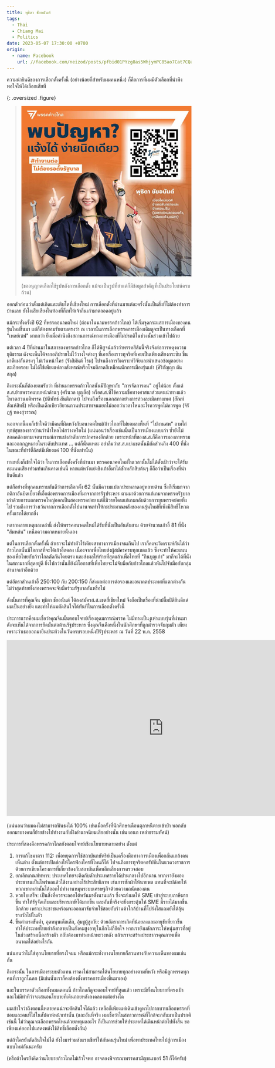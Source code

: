 ```yaml
---
title: พุธิตา ชัยอนันต์
tags:
  - Thai
  - Chiang Mai
  - Politics
date: 2023-05-07 17:30:00 +0700
origin:
  - name: Facebook
    url: //facebook.com/neizod/posts/pfbid01PYzg8as5WhjymPC85ao7Cat7CQa7qw4dutQiKijhYNRxs2EMAkdVnDpSKGMJcbbl
---
```


ความน่ายินดีของการเลือกตั้งครั้งนี้ (อย่างน้อยก็สำหรับผมคนหนึ่ง) ก็คือการที่ผมมีตัวเลือกที่น่าพึงพอใจให้ได้เลือกเสียที

{: .oversized .figure}
> ![](/images/cover/phuthita-chaianun.jpg)
>
> (ขออนุญาตเลือกใช้รูปหลังการเลือกตั้ง แม้จะเป็นรูปที่ฮาแต่ก็มีข้อมูลสำคัญที่เป็นประโยชน์ครบถ้วน)

ออกตัวก่อนว่าตั้งแต่เกิดและเติบโตที่เชียงใหม่ การเลือกตั้งที่ผ่านมาแต่ละครั้งนั้นเป็นสิ่งที่ไม่ต้องทำการบ้านเลย ยังไงเสียเสียงในท้องที่ก็เทให้เจ้าถิ่นเก่ามาตลอดอยู่แล้ว

แม้กระทั่งครั้งปี 62 ที่พรรคอนาคตใหม่ (ต่อมาในนามพรรคก้าวไกล) ได้เริ่มจุดกระแสการเมืองของคนรุ่นใหม่ขึ้นมา แต่ก็ต้องยอมรับตามตรงว่า ณ เวลานั้นการเลือกพรรคการเมืองเดิมดูจะเป็นทางเลือกที่ "เพลย์เซฟ" มากกว่า ยิ่งเมื่อคำนึงถึงสถานการณ์ทางการเมืองที่ไม่ปรกติในช่วงนั้นร่วมเข้าไปด้วย

แต่เวลา 4 ปีที่ผ่านมาในสภาของพรรคก้าวไกล ก็ได้พิสูจน์แล้วว่าพรรคสีส้มนี้จริงจังต่อการพดุงความยุติธรรม ดังจะเห็นได้จากอภิปรายไม่ไว้วางใจต่างๆ ที่เอาเรื่องราวทุจริตที่เคยเป็นเพียงเสียงกระซิบ ขึ้นมาตีแผ่กันตรงๆ ไม่เว้นหน้าใคร (รังสิมันต์ โรม) ไปจนถึงการวิเคราะห์วิจัยและนำเสนอข้อมูลอย่างละเอียดรอบ ไม่ได้ใช้เพียงแค่ลางสังหรณ์หรือโจมตีสาดสีเหมือนนักการเมืองรุ่นเก่า (ศิริกัญญา ตันสกุล)

ถึงกระนั้นก็ต้องยอมรับว่า ที่ผ่านมาพรรคก้าวไกลนั้นมีปัญหากับ "การจัดการคน" อยู่ไม่น้อย ตั้งแต่ส.ส.ย้ายพรรคแบบหน้าด้านๆ (ศรีนวล บุญลือ) หรือส.ส.ที่ใช้ความเชื่อทางศาสนาส่วนตนนำทางแล้วโหวตสวนมติพรรค (ปดิพัทธ์ สันติภาดา) ไปจนถึงเรื่องนอกสภาอย่างการล่วงละเมิดทางเพศ (สัณห์ สัณห์สิทธิ์) หรือเป็นเด็กเบียวยียวนกวนประสาทจนแยกไม่ออกว่าเวลาไหนอะไรควรพูดไม่ควรพูด (จิรัฎฐ์ ทองสุวรรณ)

นอกจากนี้ผมก็เข้าใจดีว่ามีคนที่ผิดหวังกับอนาคตใหม่/ก้าวไกลที่ไม่ยอมลงพื้นที่ "ไปงานศพ" ถามไถ่ทุกข์สุขของชาวบ้านว่าน้ำไหลไฟสว่างหรือไม่ (แน่นอนว่าเรื่องเช่นนั้นเป็นการเมืองแบบเก่า ซ้ำยังไม่สอดคล้องตามเจตนารมณ์การแบ่งลำดับการปกครองอีกด้วย เพราะหน้าที่ของส.ส.ก็คือการมองภาพรวมและออกกฎหมายในระดับประเทศ ... แต่ก็นั่นแหละ อย่าลืมว่าส.ส.แบ่งเขตนั้นมีสัดส่วนถึง 400 ที่นั่ง ในขณะที่ปาร์ตี้ลิสต์มีเพียงแค่ 100 ที่นั่งเท่านั้น)

ทางหนึ่งก็เข้าใจได้ว่า ในการเลือกตั้งครั้งที่ผ่านมา พรรคอนาคตใหม่ในเวลานั้นไม่ได้ตั้งเป้าว่าจะได้รับคะแนนเสียงท่วมท้นเกินคาดเช่นนี้ หากแต่หวังแย่งชิงเก้าอี้มาได้ซักหลักสิบต้นๆ ก็ถือว่าเป็นเรื่องที่น่ายินดีแล้ว

แต่ก็อย่างที่ทุกคนทราบกันดีว่าการเลือกตั้ง 62 นั้นมีความแปลกประหลาดอยู่หลายด้าน ซึ่งก็เริ่มมาจากกติกาอันบิดเบี้ยวที่เอื้อต่อพรรคการเมืองที่มาจากการรัฐประหาร ตามมาด้วยการแก้เกมจากพรรครัฐบาลเก่าด้วยการแตกพรรคใหญ่ออกเป็นสองพรรคย่อย แต่ก็มิวายโดนแก้เกมกลับด้วยการยุบพรรคย่อยทิ้งไป รวมถึงการว่างเว้นจากการเลือกตั้งไปนานจนทำให้กะประมาณพลังของคนรุ่นใหม่ที่เพิ่งมีสิทธิ์โหวตครั้งแรกได้ยากยิ่ง

หลากหลายเหตุผลเหล่านี้ ส่งให้พรรคอนาคตใหม่ได้รับที่นั่งเป็นอันดับสาม ด้วยจำนวนเก้าอี้ 81 ที่นั่ง "ส้มหล่น" เหนือความคาดหมายนั่นเอง

แต่ในการเลือกตั้งครั้งนี้ ถ้าเราจะไม่ทำตัวไร้เดียงสาทางการเมืองจนเกินไป เราก็คงจะวิเคราะห์กันได้ว่าก้าวไกลนั้นมีโอกาสที่จะได้เก้าอี้ลดลง เนื่องจากเพื่อไทยส่งผู้สมัครครบทุกเขตแล้ว ซึ่งจะทำให้คะแนนของเพื่อไทยกับก้าวไกลตัดกันโดยตรง และส่งผลให้ท้ายที่สุดแล้วเพื่อไทยที่ "กินบุญเก่า" มาก็จะได้ที่นั่งในสภามากที่สุดอยู่ดี ยิ่งไปกว่านั้นก็ยังมีโอกาสที่เพื่อไทยจะไม่จับมือกับก้าวไกลแล้วหันไปจับมือกับกลุ่มอำนาจเก่าอีกด้วย

แต่อัตราส่วนเก้าอี้ 250:100 กับ 200:150 ก็ส่งผลต่อการต่อรองและอนาคตประเทศที่แตกต่างกัน ไม่ว่าสุดท้ายทั้งสองพรรคจะจับมือร่วมรัฐบาลกันหรือไม่

ดังนั้นการที่คุณจีน พุธิตา ชัยอนันต์ ได้ลงสมัครส.ส.เขตสี่เชียงใหม่ จึงถือเป็นเรื่องที่น่าปลื้มปิติยินดีแด่ผมเป็นอย่างยิ่ง และทำให้ผมตัดสินใจได้ทันทีในการเลือกตั้งครั้งนี้

ประการแรกคือผมเชื่อว่าคุณจีนนั้นตอบโจทย์เรื่องอุดมการณ์พรรค ไม่มีทางเป็นงูเห่าแบบรุ่นที่ผ่านมา ดังจะเห็นได้จากการยึดมั่นต่อต้านรัฐประหาร ซึ่งคุณจีนคือหนึ่งในนักศึกษาที่ถูกตำรวจจับกุมตัว เพียงเพราะว่าเธอออกมายืนประท้วงในวันครบรอบหนึ่งปีรัฐประหาร ณ วันที่ 22 พ.ค. 2558

<iframe width="853" height="480" src="https://www.youtube.com/embed/-a3bK7OPdjw" title="YouTube video player" frameborder="0" allow="accelerometer; autoplay; clipboard-write; encrypted-media; gyroscope; picture-in-picture; web-share" allowfullscreen></iframe>

(แน่นอนว่าผมคงไม่สามารถฟันธงได้ 100% เช่นเมื่อครั้งที่นักศึกษาเดือนตุลาหนีตายเข้าป่า พอกลับออกมาบางคนก็ย้ายข้างไปทำงานกับฝั่งอำนาจนิยมเสียอย่างนั้น เช่น เอนก เหล่าธรรมทัศน์)

ประการที่สองคือพรรคก้าวไกลยังตอบโจทย์เชิงนโยบายหลายอย่าง ตั้งแต่

1. การแก้ไขมาตรา 112: เพื่อหยุดการใช้สถาบันกษัตริย์เป็นเครื่องมือทางการเมืองเพื่อกลั่นแกล้งคนเห็นต่าง ตั้งแต่การเปิดช่องให้ใครฟ้องใครที่ไหนก็ได้ ไปจนถึงการทุจริตคอรัปชันในแวดวงราชการด้วยการเขียนโครงการที่เกี่ยวข้องกับสถาบันเพื่อหลีกเลี่ยงการตรวจสอบ
2. ยกเลิกเกณฑ์ทหาร: ประเทศไทยจะติดกับดักประเทศรายได้ปานกลางไปอีกนาน หากเรายังมองประชาชนเป็นไพร่พลแล้วใช้งานอย่างไร้ประสิทธิภาพ เช่นการซักผ้าให้นายพล แทนที่จะปล่อยให้พวกเขาเหล่านั้นได้ออกไปทำงานหมุนระบบเศรษฐกิจด้วยความถนัดของตน
3. หวยใบเสร็จ: เป็นสิ่งที่ควรจะลอกไต้หวันมาตั้งนานแล้ว ซึ่งจะส่งผลให้ SME เข้าสู่ระบบภาษีมากขึ้น ทำให้รัฐจัดเก็บและบริหารภาษีได้มากขึ้น และอันที่จริงจะยิ่งกระตุ้นให้ SME มีรายได้มากขึ้นอีกด้วย เพราะประชาชนพร้อมจะออกมาจับจ่ายใช้สอยกับร้านค้าใกล้บ้านที่โปร่งใสแถมยังได้ลุ้นรางวัลไปในตัว
4. ขึ้นค่าแรงขั้นต่ำ, อุดหนุนเด็กเล็ก, อุ้มชูผู้สูงวัย: ด้วยอัตราการเกิดที่น้อยลงและอายุขัยที่ยาวขึ้น ทำให้ประเทศไทยกำลังกลายเป็นสังคมสูงอายุในอีกไม่กี่อึดใจ หากเรายังผลักภาระให้หนุ่มสาวที่อยู่ในช่วงสร้างเนื้อสร้างตัว กลับต้องมาห่วงหน้าพะวงหลัง แล้วเราจะสร้างประชากรคุณภาพเพื่ออนาคตได้อย่างไรกัน

แน่นอนว่าไม่ใช่ทุกนโยบายที่ตรงใจผม หรือแม้กระทั่งบางนโยบายก็สวนทางกับความเห็นของผมเช่นกัน 

ถึงกระนั้น ในการเมืองระบบตัวแทน เราคงไม่สามารถได้นโยบายทุกอย่างตามที่หวัง หรือมีลูกพรรคทุกคนที่เราถูกโฉลก (มิเช่นนั้นเราก็คงต้องตั้งพรรคการเมืองขึ้นมาเอง)

และในบรรดาตัวเลือกทั้งหมดตอนนี้ ก้าวไกลก็ดูจะตอบโจทย์ที่สุดแล้ว เพราะมีทั้งนโยบายที่ตรงเป้า และไม่มีท่าทีว่าจะเสนอนโยบายที่เดินถอยหลังลงคลองแต่อย่างใด

ผมเข้าใจว่าถึงตอนนี้หลายคนน่าจะตัดสินใจได้แล้ว เหลือก็เพียงแค่เดินเข้าคูหาไปกากบาทเลือกพรรคที่ชอบและคนที่ใช่ในสัปดาห์หน้าเท่านั้น (และอันที่จริง ผมเชื่อว่าในสภาวการณ์ที่ใกล้จะกลับมาเป็นปรกติเช่นนี้ ไม่ว่าคุณจะเลือกพรรคไหนด้วยเหตุผลอะไร ก็เป็นการช่วยให้ประเทศได้เดินหน้าต่อไปทั้งสิ้น ขอเพียงแค่ออกไปแสดงพลังใช้สิทธิ์เลือกตั้งกัน)

แต่ถ้าใครยังตัดสินใจไม่ได้ ยังไงมาร่วมส่งแรงเชียร์ให้กับคนรุ่นใหม่ เพื่อพาประเทศไทยไปสู่การเมืองแบบใหม่กันนะครับ

(หรือถ้าใครยังคิดว่านโยบายก้าวไกลไม่เร้าใจพอ อาจลองพิจารณาพรรคสามัญชนเบอร์ 51 ก็ได้ครับ)